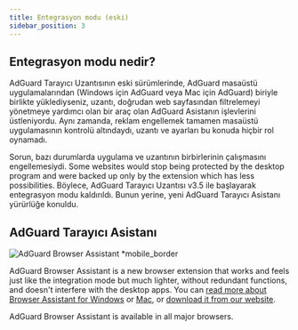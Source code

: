 ```yaml
---
title: Entegrasyon modu (eski)
sidebar_position: 3
---
```


## Entegrasyon modu nedir?

AdGuard Tarayıcı Uzantısının eski sürümlerinde, AdGuard masaüstü uygulamalarından (Windows için AdGuard veya Mac için AdGuard) biriyle birlikte yüklediyseniz, uzantı, doğrudan web sayfasından filtrelemeyi yönetmeye yardımcı olan bir araç olan AdGuard Asistanın işlevlerini üstleniyordu. Aynı zamanda, reklam engellemek tamamen masaüstü uygulamasının kontrolü altındaydı, uzantı ve ayarları bu konuda hiçbir rol oynamadı.

Sorun, bazı durumlarda uygulama ve uzantının birbirlerinin çalışmasını engellemesiydi. Some websites would stop being protected by the desktop program and were backed up only by the extension which has less possibilities. Böylece, AdGuard Tarayıcı Uzantısı v3.5 ile başlayarak entegrasyon modu kaldırıldı. Bunun yerine, yeni AdGuard Tarayıcı Asistanı yürürlüğe konuldu.

## AdGuard Tarayıcı Asistanı

![AdGuard Browser Assistant *mobile_border](https://cdn.adtidy.org/content/kb/ad_blocker/browser_extension/ad_blocker_browser_extension_assistant.png)

AdGuard Browser Assistant is a new browser extension that works and feels just like the integration mode but much lighter, without redundant functions, and doesn't interfere with the desktop apps. You can [read more about Browser Assistant for Windows](/adguard-for-windows/browser-assistant) or [Mac](/adguard-for-mac/browser-assistant), or [download it from our website](https://adguard.com/adguard-assistant/overview.html).

AdGuard Browser Assistant is available in all major browsers.
